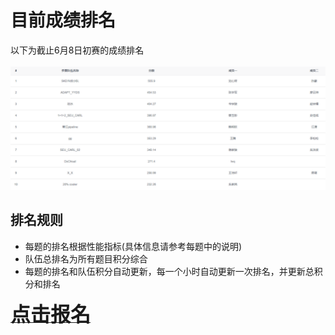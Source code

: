 # 目前成绩排名 
以下为截止6月8日初赛的成绩排名<br>
<br>
![](./images/68.png)

## **排名规则**
+ 每题的排名根据性能指标(具体信息请参考每题中的说明)
+ 队伍总排名为所有题目积分综合
+ 每题的排名和队伍积分自动更新，每一个小时自动更新一次排名，并更新总积分和排名






<a href="https://xupsh.github.io/ccc2021/upload.html"><font size="6" ><strong>点击报名</strong></font></a>
